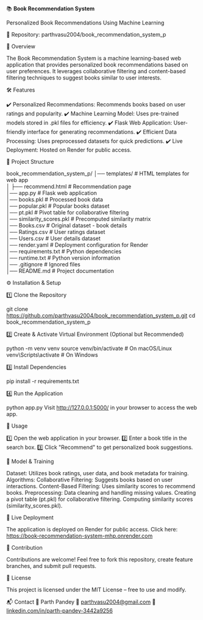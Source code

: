 📚 **Book Recommendation System**


Personalized Book Recommendations Using Machine Learning


🔗 Repository: parthvasu2004/book_recommendation_system_p


🚀 Overview


The Book Recommendation System is a machine learning-based web application that provides personalized book recommendations based on user preferences. It leverages collaborative filtering and content-based filtering techniques to suggest books similar to user interests.


🛠️ Features


✔️ Personalized Recommendations: Recommends books based on user ratings and popularity.
✔️ Machine Learning Model: Uses pre-trained models stored in .pkl files for efficiency.
✔️ Flask Web Application: User-friendly interface for generating recommendations.
✔️ Efficient Data Processing: Uses preprocessed datasets for quick predictions.
✔️ Live Deployment: Hosted on Render for public access.


📂 Project Structure

book_recommendation_system_p/
│── templates/          # HTML templates for web app  
│   ├── recommend.html  # Recommendation page  
│── app.py              # Flask web application  
│── books.pkl           # Processed book data  
│── popular.pkl         # Popular books dataset  
│── pt.pkl              # Pivot table for collaborative filtering  
│── similarity_scores.pkl # Precomputed similarity matrix  
│── Books.csv           # Original dataset - book details  
│── Ratings.csv         # User ratings dataset  
│── Users.csv           # User details dataset  
│── render.yaml         # Deployment configuration for Render  
│── requirements.txt    # Python dependencies  
│── runtime.txt         # Python version information  
│── .gitignore          # Ignored files  
│── README.md           # Project documentation  


⚙️ Installation & Setup


1️⃣ Clone the Repository

git clone https://github.com/parthvasu2004/book_recommendation_system_p.git
cd book_recommendation_system_p


2️⃣ Create & Activate Virtual Environment (Optional but Recommended)

python -m venv venv
source venv/bin/activate  # On macOS/Linux
venv\Scripts\activate     # On Windows


3️⃣ Install Dependencies

pip install -r requirements.txt


4️⃣ Run the Application

python app.py
Visit http://127.0.0.1:5000/ in your browser to access the web app.


🧪 Usage


1️⃣ Open the web application in your browser.
2️⃣ Enter a book title in the search box.
3️⃣ Click "Recommend" to get personalized book suggestions.


🎯 Model & Training


Dataset: Utilizes book ratings, user data, and book metadata for training.
Algorithms:
Collaborative Filtering: Suggests books based on user interactions.
Content-Based Filtering: Uses similarity scores to recommend books.
Preprocessing:
Data cleaning and handling missing values.
Creating a pivot table (pt.pkl) for collaborative filtering.
Computing similarity scores (similarity_scores.pkl).


🔗 Live Deployment


The application is deployed on Render for public access. Click here: https://book-recommendation-system-mhp.onrender.com


🤝 Contribution


Contributions are welcome! Feel free to fork this repository, create feature branches, and submit pull requests.


📜 License


This project is licensed under the MIT License – free to use and modify.


📬 Contact
👤 Parth Pandey
📧 parthvasu2004@gmail.com
🔗 [linkedin.com/in/parth-pandey-3442a9256](https://www.linkedin.com/in/parth-pandey-3442a9256/)
